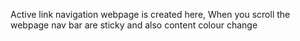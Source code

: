 Active link navigation webpage is created here, When you scroll the webpage nav bar are sticky and also content colour change
